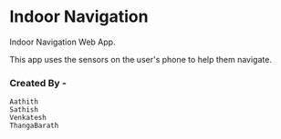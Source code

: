 # Indoor Navigation

Indoor Navigation Web App.

This app uses the sensors on the user's phone to help them navigate.

### Created By -
	Aathith
	Sathish
	Venkatesh
	ThangaBarath
